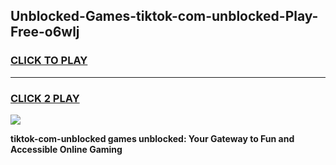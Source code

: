 
## Unblocked-Games-tiktok-com-unblocked-Play-Free-o6wlj
<h3>
<a href="https://premium76.site?title=tiktok-com-unblocked&ref=21A">CLICK TO PLAY</a></h3>
<hr>

<h3>
<a href="https://premium76.site?title=tiktok-com-unblocked&ref=21A">CLICK 2 PLAY</a>
  
</h3>

<a href="https://premium76.site?title=tiktok-com-unblocked&ref=21A"><img src="https://clearcache.store/games.png"></a>


**tiktok-com-unblocked games unblocked: Your Gateway to Fun and Accessible Online Gaming**
